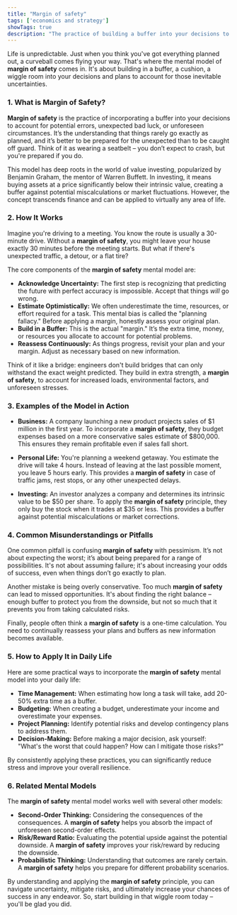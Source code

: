 ```yaml
---
title: "Margin of safety"
tags: ['economics and strategy']
showTags: true
description: "The practice of building a buffer into your decisions to allow for errors, bad luck, or unforeseen circumstances. Don't drive at the exact speed limit."
---
```



Life is unpredictable. Just when you think you've got everything planned out, a curveball comes flying your way. That's where the mental model of **margin of safety** comes in. It's about building in a buffer, a cushion, a wiggle room into your decisions and plans to account for those inevitable uncertainties.

### 1. What is Margin of Safety?

**Margin of safety** is the practice of incorporating a buffer into your decisions to account for potential errors, unexpected bad luck, or unforeseen circumstances. It’s the understanding that things rarely go exactly as planned, and it’s better to be prepared for the unexpected than to be caught off guard. Think of it as wearing a seatbelt – you don’t expect to crash, but you're prepared if you do.

This model has deep roots in the world of value investing, popularized by Benjamin Graham, the mentor of Warren Buffett. In investing, it means buying assets at a price significantly below their intrinsic value, creating a buffer against potential miscalculations or market fluctuations. However, the concept transcends finance and can be applied to virtually any area of life.

### 2. How It Works

Imagine you're driving to a meeting. You know the route is usually a 30-minute drive. Without a **margin of safety**, you might leave your house exactly 30 minutes before the meeting starts. But what if there's unexpected traffic, a detour, or a flat tire?

The core components of the **margin of safety** mental model are:

*   **Acknowledge Uncertainty:** The first step is recognizing that predicting the future with perfect accuracy is impossible. Accept that things *will* go wrong.
*   **Estimate Optimistically:** We often underestimate the time, resources, or effort required for a task. This mental bias is called the "planning fallacy." Before applying a margin, honestly assess your original plan.
*   **Build in a Buffer:** This is the actual "margin." It’s the extra time, money, or resources you allocate to account for potential problems.
*   **Reassess Continuously:** As things progress, revisit your plan and your margin. Adjust as necessary based on new information.

Think of it like a bridge: engineers don't build bridges that can only withstand the exact weight predicted. They build in extra strength, a **margin of safety**, to account for increased loads, environmental factors, and unforeseen stresses.

### 3. Examples of the Model in Action

*   **Business:** A company launching a new product projects sales of $1 million in the first year. To incorporate a **margin of safety**, they budget expenses based on a more conservative sales estimate of $800,000. This ensures they remain profitable even if sales fall short.

*   **Personal Life:** You're planning a weekend getaway. You estimate the drive will take 4 hours. Instead of leaving at the last possible moment, you leave 5 hours early. This provides a **margin of safety** in case of traffic jams, rest stops, or any other unexpected delays.

*   **Investing:** An investor analyzes a company and determines its intrinsic value to be $50 per share. To apply the **margin of safety** principle, they only buy the stock when it trades at $35 or less. This provides a buffer against potential miscalculations or market corrections.

### 4. Common Misunderstandings or Pitfalls

One common pitfall is confusing **margin of safety** with pessimism. It’s not about expecting the worst; it’s about being prepared for a range of possibilities. It's not about assuming failure; it's about increasing your odds of success, even when things don’t go exactly to plan.

Another mistake is being overly conservative. Too much **margin of safety** can lead to missed opportunities. It's about finding the right balance – enough buffer to protect you from the downside, but not so much that it prevents you from taking calculated risks.

Finally, people often think a **margin of safety** is a one-time calculation. You need to continually reassess your plans and buffers as new information becomes available.

### 5. How to Apply It in Daily Life

Here are some practical ways to incorporate the **margin of safety** mental model into your daily life:

*   **Time Management:** When estimating how long a task will take, add 20-50% extra time as a buffer.
*   **Budgeting:** When creating a budget, underestimate your income and overestimate your expenses.
*   **Project Planning:** Identify potential risks and develop contingency plans to address them.
*   **Decision-Making:** Before making a major decision, ask yourself: "What's the worst that could happen? How can I mitigate those risks?"

By consistently applying these practices, you can significantly reduce stress and improve your overall resilience.

### 6. Related Mental Models

The **margin of safety** mental model works well with several other models:

*   **Second-Order Thinking:** Considering the consequences of the consequences. A **margin of safety** helps you absorb the impact of unforeseen second-order effects.
*   **Risk/Reward Ratio:** Evaluating the potential upside against the potential downside. A **margin of safety** improves your risk/reward by reducing the downside.
*   **Probabilistic Thinking:** Understanding that outcomes are rarely certain. A **margin of safety** helps you prepare for different probability scenarios.

By understanding and applying the **margin of safety** principle, you can navigate uncertainty, mitigate risks, and ultimately increase your chances of success in any endeavor. So, start building in that wiggle room today – you'll be glad you did.

